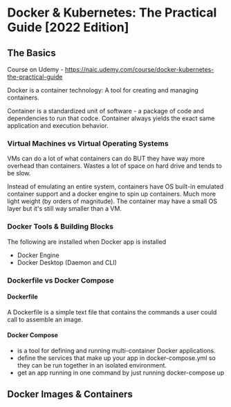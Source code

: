 # Docker & Kubernetes: The Practical Guide [2022 Edition]

## The Basics

Course on Udemy - https://naic.udemy.com/course/docker-kubernetes-the-practical-guide

Docker is a container technology: A tool for creating and managing containers.

Container is a standardized unit of software - a package of code and dependencies to run that codce. Container always yields the exact same application and execution behavior.

### Virtual Machines vs Virtual Operating Systems

VMs can do a lot of what containers can do BUT they have way more overhead than containers. Wastes a lot of space on hard drive and tends to be slow.

Instead of emulating an entire system, containers have OS built-in emulated container support and a docker engine to spin up containers. Much more light weight (by orders of magnitude).
The container may have a small OS layer but it's still way smaller than a VM.

### Docker Tools & Building Blocks

The following are installed when Docker app is installed

- Docker Engine
- Docker Desktop (Daemon and CLI)

### Dockerfile vs Docker Compose

#### Dockerfile

A Dockerfile is a simple text file that contains the commands a user could call to assemble an image.

#### Docker Compose

- is a tool for defining and running multi-container Docker applications.
- define the services that make up your app in docker-compose.yml so they can be run together in an isolated environment.
- get an app running in one command by just running docker-compose up

## Docker Images & Containers

